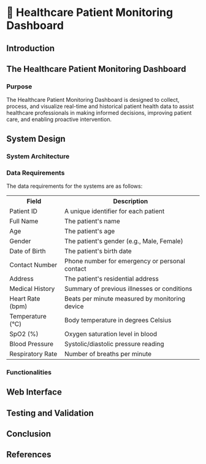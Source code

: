 # 🏥 Healthcare Patient Monitoring Dashboard

## Introduction

The **Healthcare Patient Monitoring Dashboard** 
---

### Purpose
The Healthcare Patient Monitoring Dashboard is designed to collect, process, and visualize real-time and historical patient health data to assist healthcare professionals in making informed decisions, improving patient care, and enabling proactive intervention.



## System Design

### System Architecture

### Data Requirements

The data requirements for the systems are as follows:
  <table>
  <tr>
    <th>Field</th>
    <th>Description</th>
  </tr>
  <tr>
    <td>Patient ID</td>
    <td>A unique identifier for each patient</td>
  </tr>
  <tr>
    <td>Full Name</td>
    <td>The patient's name</td>
  </tr>
  <tr>
    <td>Age</td>
    <td>The patient's age</td>
  </tr>
  <tr>
    <td>Gender</td>
    <td>The patient's gender (e.g., Male, Female)</td>
  </tr>
  <tr>
    <td>Date of Birth</td>
    <td>The patient's birth date</td>
  </tr>
  <tr>
    <td>Contact Number</td>
    <td>Phone number for emergency or personal contact</td>
  </tr>
  <tr>
    <td>Address</td>
    <td>The patient's residential address</td>
  </tr>
  <tr>
    <td>Medical History</td>
    <td>Summary of previous illnesses or conditions</td>
  </tr>
  <tr>
    <td>Heart Rate (bpm)</td>
    <td>Beats per minute measured by monitoring device</td>
  </tr>
  <tr>
    <td>Temperature (°C)</td>
    <td>Body temperature in degrees Celsius</td>
  </tr>
  <tr>
    <td>SpO2 (%)</td>
    <td>Oxygen saturation level in blood</td>
  </tr>
  <tr>
    <td>Blood Pressure</td>
    <td>Systolic/diastolic pressure reading</td>
  </tr>
  <tr>
    <td>Respiratory Rate</td>
    <td>Number of breaths per minute</td>
  </tr>
</table>


### Functionalities

## Web Interface

## Testing and Validation

## Conclusion

## References

